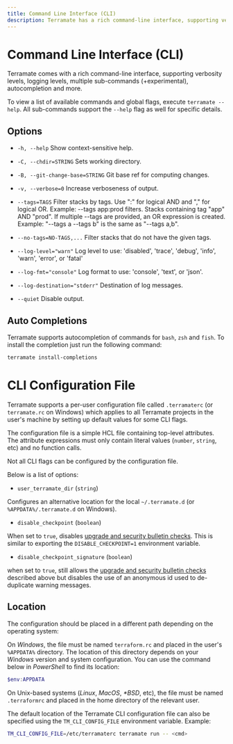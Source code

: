 ```yaml
---
title: Command Line Interface (CLI)
description: Terramate has a rich command-line interface, supporting verbosity levels, logging levels, multiple sub-commands, autocompletion and more.
---
```


# Command Line Interface (CLI)

Terramate comes with a rich command-line interface, supporting verbosity
levels, logging levels, multiple sub-commands (+experimental), autocompletion
and more.

To view a list of available commands and global flags, execute `terramate --help`.
All sub-commands support the `--help` flag as well for specific details.

## Options

- `-h, --help`                         Show context-sensitive help.
- `-C, --chdir=STRING`                 Sets working directory.
- `-B, --git-change-base=STRING`       Git base ref for computing changes.
- `-v, --verbose=0`                    Increase verboseness of output.

- `--tags=TAGS`                        Filter stacks by tags. Use ":" for logical AND and "," for logical OR. Example: --tags app:prod filters. Stacks containing tag "app" AND "prod". If multiple --tags are provided, an OR expression is created. Example: "--tags a --tags b" is the same as "--tags a,b".
- `--no-tags=NO-TAGS,...`              Filter stacks that do not have the given tags.

- `--log-level="warn"`                 Log level to use: 'disabled', 'trace', 'debug', 'info', 'warn', 'error', or 'fatal'
- `--log-fmt="console"`                Log format to use: 'console', 'text', or 'json'.
- `--log-destination="stderr"`         Destination of log messages.
- `--quiet`                            Disable output.

<!-- - `--disable-check-git-untracked`      Disable git check for untracked files. -->
<!-- - `--disable-check-git-uncommitted`    Disable git check for uncommitted files. -->
<!-- - `--disable-checkpoint`               Disable checkpoint checks for updates. -->
<!-- - `--disable-checkpoint-signature`     Disable checkpoint signature. -->

## Auto Completions

Terramate supports autocompletion of commands for `bash`, `zsh` and `fish`. To
install the completion just run the following command:

```bash
terramate install-completions
```

# CLI Configuration File

Terramate supports a per-user configuration file called `.terramaterc` (or
`terramate.rc` on Windows) which applies to all Terramate projects in the user's
machine by setting up default values for some CLI flags.

The configuration file is a simple HCL file containing top-level attributes.
The attribute expressions must only contain literal values (`number`, `string`,
etc) and no function calls.

Not all CLI flags can be configured by the configuration file.

Below is a list of options:

- `user_terramate_dir` (`string`)

Configures an alternative location for the local `~/.terramate.d` (or `%APPDATA%/.terramate.d`
on Windows).

- `disable_checkpoint` (`boolean`)

When set to `true`, disables [upgrade and security bulletin checks](../configuration/upgrade-check.md). This is similar to exporting the `DISABLE_CHECKPOINT=1` environment variable.

- `disable_checkpoint_signature` (`boolean`)

 when set to `true`, still allows the [upgrade and security bulletin checks](../configuration/upgrade-check.md)
 described above but disables the use of an anonymous id used to de-duplicate warning messages.

## Location

The configuration should be placed in a different path depending on the operating
system:

On _Windows_, the file must be named `terraform.rc` and placed in the user's
`%APPDATA%` directory. The location of this directory depends on your _Windows_
version and system configuration. You can use the command below in _PowerShell_ to
find its location:

```PowerShell
$env:APPDATA
```

On Unix-based systems (_Linux_, _MacOS_, _*BSD_, etc), the file must be named
`.terraformrc` and placed in the home directory of the relevant user.

The default location of the Terramate CLI configuration file can also be specified
using the `TM_CLI_CONFIG_FILE` environment variable.
Example:

```bash
TM_CLI_CONFIG_FILE=/etc/terramaterc terramate run -- <cmd>
```
